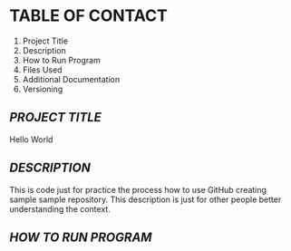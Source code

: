 # TABLE OF CONTACT

1. Project Title 
2. Description 
3. How to Run Program 
4. Files Used 
5. Additional Documentation 
6. Versioning

***PROJECT TITLE***
-----
Hello World

***DESCRIPTION***
-----
This is code just for practice the process how to use GitHub creating sample sample repository. This description is just for other people better understanding the context.

***HOW TO RUN PROGRAM***
-------


